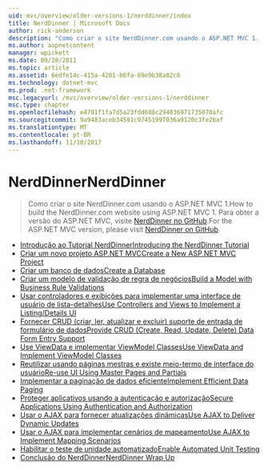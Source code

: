 ```yaml
---
uid: mvc/overview/older-versions-1/nerddinner/index
title: NerdDinner | Microsoft Docs
author: rick-anderson
description: "Como criar o site NerdDinner.com usando o ASP.NET MVC 1. Para obter a versão do ASP.NET MVC 3, visite nerddinner no GitHub."
ms.author: aspnetcontent
manager: wpickett
ms.date: 09/28/2011
ms.topic: article
ms.assetid: 6edfe14c-415a-4281-b6fa-69e9b38a82c8
ms.technology: dotnet-mvc
ms.prod: .net-framework
msc.legacyurl: /mvc/overview/older-versions-1/nerddinner
msc.type: chapter
ms.openlocfilehash: e4791f1fa7d5a23fdd688c294836971735070afc
ms.sourcegitcommit: 9a9483aceb34591c97451997036a9120c3fe2baf
ms.translationtype: MT
ms.contentlocale: pt-BR
ms.lasthandoff: 11/10/2017
---
```

<a name="nerddinner"></a><span data-ttu-id="95a86-104">NerdDinner</span><span class="sxs-lookup"><span data-stu-id="95a86-104">NerdDinner</span></span>
====================
> <span data-ttu-id="95a86-105">Como criar o site NerdDinner.com usando o ASP.NET MVC 1.</span><span class="sxs-lookup"><span data-stu-id="95a86-105">How to build the NerdDinner.com website using ASP.NET MVC 1.</span></span> <span data-ttu-id="95a86-106">Para obter a versão do ASP.NET MVC, visite [NerdDinner no GitHub](https://github.com/AspNetMVPSamples/NerdDinner).</span><span class="sxs-lookup"><span data-stu-id="95a86-106">For the ASP.NET MVC version, please visit [NerdDinner on GitHub](https://github.com/AspNetMVPSamples/NerdDinner).</span></span>


- [<span data-ttu-id="95a86-107">Introdução ao Tutorial NerdDinner</span><span class="sxs-lookup"><span data-stu-id="95a86-107">Introducing the NerdDinner Tutorial</span></span>](introducing-the-nerddinner-tutorial.md)
- [<span data-ttu-id="95a86-108">Criar um novo projeto ASP.NET MVC</span><span class="sxs-lookup"><span data-stu-id="95a86-108">Create a New ASP.NET MVC Project</span></span>](create-a-new-aspnet-mvc-project.md)
- [<span data-ttu-id="95a86-109">Criar um banco de dados</span><span class="sxs-lookup"><span data-stu-id="95a86-109">Create a Database</span></span>](create-a-database.md)
- [<span data-ttu-id="95a86-110">Criar um modelo de validação de regra de negócios</span><span class="sxs-lookup"><span data-stu-id="95a86-110">Build a Model with Business Rule Validations</span></span>](build-a-model-with-business-rule-validations.md)
- [<span data-ttu-id="95a86-111">Usar controladores e exibições para implementar uma interface de usuário de lista-detalhes</span><span class="sxs-lookup"><span data-stu-id="95a86-111">Use Controllers and Views to Implement a Listing/Details UI</span></span>](use-controllers-and-views-to-implement-a-listingdetails-ui.md)
- [<span data-ttu-id="95a86-112">Fornecer CRUD (criar, ler, atualizar e excluir) suporte de entrada de formulário de dados</span><span class="sxs-lookup"><span data-stu-id="95a86-112">Provide CRUD (Create, Read, Update, Delete) Data Form Entry Support</span></span>](provide-crud-create-read-update-delete-data-form-entry-support.md)
- [<span data-ttu-id="95a86-113">Use ViewData e implementar ViewModel Classes</span><span class="sxs-lookup"><span data-stu-id="95a86-113">Use ViewData and Implement ViewModel Classes</span></span>](use-viewdata-and-implement-viewmodel-classes.md)
- [<span data-ttu-id="95a86-114">Reutilizar usando páginas mestras e existe meio-termo de interface do usuário</span><span class="sxs-lookup"><span data-stu-id="95a86-114">Re-use UI Using Master Pages and Partials</span></span>](re-use-ui-using-master-pages-and-partials.md)
- [<span data-ttu-id="95a86-115">Implementar a paginação de dados eficiente</span><span class="sxs-lookup"><span data-stu-id="95a86-115">Implement Efficient Data Paging</span></span>](implement-efficient-data-paging.md)
- [<span data-ttu-id="95a86-116">Proteger aplicativos usando a autenticação e autorização</span><span class="sxs-lookup"><span data-stu-id="95a86-116">Secure Applications Using Authentication and Authorization</span></span>](secure-applications-using-authentication-and-authorization.md)
- [<span data-ttu-id="95a86-117">Usar o AJAX para fornecer atualizações dinâmicas</span><span class="sxs-lookup"><span data-stu-id="95a86-117">Use AJAX to Deliver Dynamic Updates</span></span>](use-ajax-to-deliver-dynamic-updates.md)
- [<span data-ttu-id="95a86-118">Usar o AJAX para implementar cenários de mapeamento</span><span class="sxs-lookup"><span data-stu-id="95a86-118">Use AJAX to Implement Mapping Scenarios</span></span>](use-ajax-to-implement-mapping-scenarios.md)
- [<span data-ttu-id="95a86-119">Habilitar o teste de unidade automatizado</span><span class="sxs-lookup"><span data-stu-id="95a86-119">Enable Automated Unit Testing</span></span>](enable-automated-unit-testing.md)
- [<span data-ttu-id="95a86-120">Conclusão do NerdDinner</span><span class="sxs-lookup"><span data-stu-id="95a86-120">NerdDinner Wrap Up</span></span>](nerddinner-wrap-up.md)
